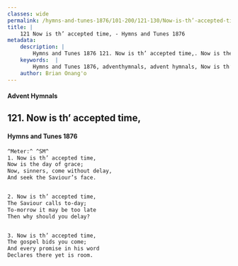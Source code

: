 ```yaml
---
classes: wide
permalink: /hymns-and-tunes-1876/101-200/121-130/Now-is-th’-accepted-time,/
title: |
    121 Now is th’ accepted time, - Hymns and Tunes 1876
metadata:
    description: |
        Hymns and Tunes 1876 121. Now is th’ accepted time,. Now is the day of grace; Now, sinners, come without delay,  And seek the Saviour’s face. 
    keywords:  |
        Hymns and Tunes 1876, adventhymnals, advent hymnals, Now is th’ accepted time,, Now is the day of grace;, 
    author: Brian Onang'o
---
```


#### Advent Hymnals
## 121. Now is th’ accepted time,
####  Hymns and Tunes 1876

```txt
^Meter:^ ^SM^
1. Now is th’ accepted time,
Now is the day of grace;
Now, sinners, come without delay, 
And seek the Saviour’s face.


2. Now is th’ accepted time,
The Saviour calls to-day; 
To-morrow it may be too late
Then why should you delay?


3. Now is th’ accepted time,
The gospel bids you come;
And every promise in his word 
Declares there yet is room.
```
